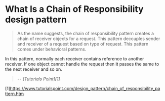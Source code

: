 # What Is a Chain of Responsibility design pattern
> As the name suggests, the chain of responsibility pattern creates a chain of receiver objects for a request. This pattern decouples sender and receiver of a request based on type of request. This pattern comes under behavioral patterns.

In this pattern, normally each receiver contains reference to another receiver. If one object cannot handle the request then it passes the same to the next receiver and so on.
> -- <cite>[Tutorials Point][1]</cite>



[1]https://www.tutorialspoint.com/design_pattern/chain_of_responsibility_pattern.htm